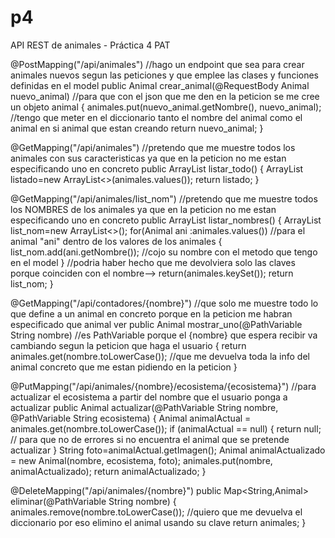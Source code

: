 # p4
API REST de animales - Práctica 4 PAT
    
@PostMapping("/api/animales") //hago un endpoint que sea para crear animales nuevos segun las peticiones y que emplee las clases y funciones definidas en el model
    public Animal crear_animal(@RequestBody Animal nuevo_animal) //para que con el json que me den en la peticion se me cree un objeto animal
    {
        animales.put(nuevo_animal.getNombre(), nuevo_animal); //tengo que meter en el diccionario tanto el nombre del animal como el animal en si animal que estan creando
        return nuevo_animal;
    }

@GetMapping("/api/animales") //pretendo que me muestre todos los animales con sus caracteristicas ya que en la peticion no me estan especificando uno en concreto
    public ArrayList<Animal> listar_todo()
    {
        ArrayList<Animal> listado=new ArrayList<>(animales.values());
        return listado;
    }

@GetMapping("/api/animales/list_nom") //pretendo que me muestre todos los NOMBRES de los animales ya que en la peticion no me estan especificando uno en concreto
    public ArrayList<String> listar_nombres()
    {
        ArrayList<String> list_nom=new ArrayList<>();
        for(Animal ani :animales.values()) //para el animal "ani" dentro de los valores de los animales
        {
            list_nom.add(ani.getNombre()); //cojo su nombre con el metodo que tengo en el model
        }
        //podria haber hecho que me devolviera solo las claves porque coinciden con el nombre--> return(animales.keySet());
        return list_nom;
    }

@GetMapping("/api/contadores/{nombre}") //que solo me muestre todo lo que define a un animal en concreto porque en la peticion me habran especificado que animal ver
    public Animal mostrar_uno(@PathVariable String nombre) //es PathVariable porque el {nombre} que espera recibir va cambiando segun la peticion que haga el usuario
    {
        return animales.get(nombre.toLowerCase()); //que me devuelva toda la info del animal concreto que me estan pidiendo en la peticion
    }

@PutMapping("/api/animales/{nombre}/ecosistema/{ecosistema}") //para actualizar el ecosistema a partir del nombre que el usuario ponga a actualizar
    public Animal actualizar(@PathVariable String nombre, @PathVariable String ecosistema)
    {
        Animal animalActual = animales.get(nombre.toLowerCase());
        if (animalActual == null)
        {
            return null; // para que no de errores si no encuentra el animal que se pretende actualizar
        }
        String foto=animalActual.getImagen();
        Animal animalActualizado = new Animal(nombre, ecosistema, foto);
        animales.put(nombre, animalActualizado);
        return animalActualizado;
    }

@DeleteMapping("/api/animales/{nombre}")
    public Map<String,Animal> eliminar(@PathVariable String nombre)
    {
        animales.remove(nombre.toLowerCase()); //quiero que me devuelva el diccionario por eso elimino el animal usando su clave
        return animales;
    }

